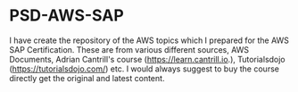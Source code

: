 # PSD-AWS-SAP
I have create the repository of the AWS topics which I prepared for the AWS SAP Certification. These are from various different sources, AWS Documents, Adrian Cantrill's course (https://learn.cantrill.io.), Tutorialsdojo (https://tutorialsdojo.com/) etc. I would always suggest to buy the course directly get the original and latest content.
